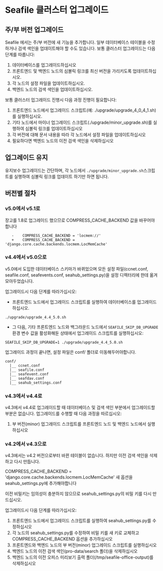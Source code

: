# Seafile 클러스터 업그레이드

## 주/부 버전 업그레이드

Seafile 에서는 주/부 버전에 새 기능을 추가합니다. 일부 데이터베이스 테이블을 수정하거나 검색 색인을 업데이트해야 할 수도 있습니다. 보통 클러스터 업그레이드는 다음 단계를 따릅니다:

1. 데이터베이스를 업그레이드하십시오
2. 프론트엔드 및 백엔드 노드의 심볼릭 링크를 최신 버전을 가리키도록 업데이트하십시오.
3. 각 노드의 설정 파일을 업데이트하십시오.
4. 백엔드 노드의 검색 색인을 업데이트하십시오.

보통 클러스터 업그레이드 진행시 다음 과정 진행이 필요합니다:

1. 프론트엔드 노드에서 업그레이드 스크립트(예: ./upgrade/upgrade_4_0_4_1.sh)를 실행하십시오.
2. 기타 노드에서 마이너 업그레이드 스크립트(./upgrade/minor_upgrade.sh)를 실행하여 심볼릭 링크를 업데이트하십시오
3. 각 버전에 대해 문서 내용을 따라 각 노드에서 설정 파일을 업데이트하십시오
4. 필요하다면 백엔드 노드의 이전 검색 색인을 삭제하십시오

## 업그레이드 유지

유지보수 업그레이드는 간단하며, 각 노드에서 `./upgrade/minor_upgrade.sh`스크립트를 실행하여 심볼릭 링크를 업데이트 하기만 하면 됩니다.

## 버전별 절차

### v5.0에서 v5.1로

장고를 1.8로 업그레이드 했으므로 COMPRESS_CACHE_BACKEND 값을 바꾸어야합니다

```
   -    COMPRESS_CACHE_BACKEND = 'locmem://'
   +    COMPRESS_CACHE_BACKEND = 'django.core.cache.backends.locmem.LocMemCache'
```

### v4.4에서 v5.0으로

v5.0에서 도입한 데이터베이스 스키마가 바뀌었으며 모든 설정 파일(ccnet.conf, seafile.conf, seafevents.conf, seahub_settings.py)을 설정 디렉터리에 한데 옮겨 모아두었습니다.

업그레이드시 다음 단계를 따라가십시오:

- 프론트엔드 노드에서 업그레이드 스크립트를 실행하여 데이터베이스를 업그레이드하십시오.
```
./upgrade/upgrade_4.4_5.0.sh
```
- 그 다음, 기타 프론트엔드 노드와 백그라운드 노드에서 `SEAFILE_SKIP_DB_UPGRADE` 환경 변수 값을 활성화해둔 상태에서 업그레이드 스크립트를 실행하십시오:
```
SEAFILE_SKIP_DB_UPGRADE=1 ./upgrade/upgrade_4.4_5.0.sh
```

업그레이드 과정이 끝나면, 설정 파일은 conf/ 폴더로 이동해두어야합니다.

```
conf/
  |__ ccnet.conf
  |__ seafile.conf
  |__ seafevent.conf
  |__ seafdav.conf
  |__ seahub_settings.conf
```


### v4.3에서 v4.4로

v4.3에서 v4.4로 업그레이드할 때 데이터베이스 및 검색 색인 부분에서 업그레이드할 부분은 없습니다. 업그레이드를 수행할 때 다음 과정을 따르십시오:

1. 부 버전(minor) 업그레이드 스크립트를 프론트엔드 노드 및 백엔드 노드에서 실행하십시오

### v4.2에서 v4.3으로

v4.3에서는 v4.2 버전으로부터 바뀐 테이블이 없습니다. 하지만 이전 검색 색인을 삭제하고 다시 만듭니다.

COMPRESS_CACHE_BACKEND = 'django.core.cache.backends.locmem.LocMemCache' 새 옵션을 seahub_settings.py에 추가해야합니다

이전 비밀키는 임의성이 충분하지 않으므로 seahub_settings.py의 비밀 키를 다시 만드십시오.

업그레이드시 다음 단계를 따라가십시오:

1. 프론트엔드 노드에서 업그레이드 스크립트를 실행하여 seahub_settings.py를 수정하십시오
2. 각 노드의 seahub_settings.py를 수정하여 비밀 키를 새 키로 교체하고 COMPRESS_CACHE_BACKEND 옵션을 추가하십시오
3. 프론트엔드와 백엔드 노드의 부 버전(minor) 업그레이드 스크립트를 실행하십시오
4. 백엔드 노드의 이전 검색 색인(pro-data/search 폴더)을 삭제하십시오
5. 백엔드 노드의 이전 오피스 미리보기 출력 폴더(/tmp/seafile-office-output)를 삭제하십시오

